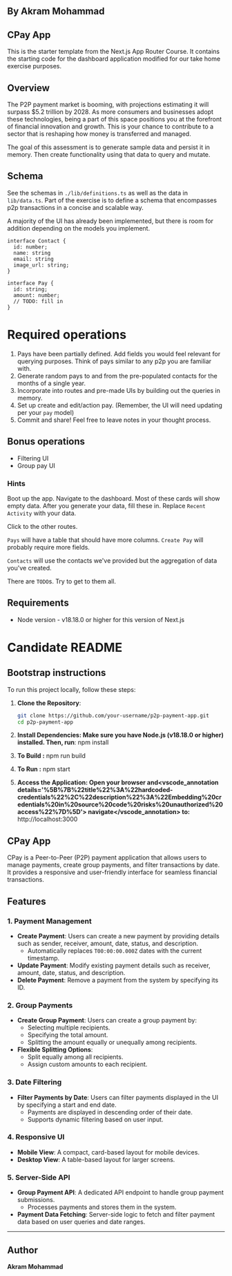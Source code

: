 ## By Akram Mohammad


## CPay App

This is the starter template from the Next.js App Router Course. It contains the starting code for the dashboard application modified for our take home exercise purposes.

## Overview

The P2P payment market is booming, with projections estimating it will surpass $5.2 trillion by 2028. As more consumers and businesses adopt these technologies, being a part of this space positions you at the forefront of financial innovation and growth. This is your chance to contribute to a sector that is reshaping how money is transferred and managed.

The goal of this assessment is to generate sample data and persist it in memory. Then create functionality using that data to query and mutate.

## Schema

See the schemas in `./lib/definitions.ts` as well as the data in `lib/data.ts`. Part of the exercise is to define a schema that encompasses p2p transactions in a concise and scalable way.

A majority of the UI has already been implemented, but there is room for addition depending on the models you implement.

```
interface Contact {
  id: number;
  name: string
  email: string
  image_url: string;
}

interface Pay {
  id: string;
  amount: number;
  // TODO: fill in 
}
```

# Required operations

1. Pays have been partially defined. Add fields you would feel relevant for querying purposes. Think of pays similar to any p2p you are familiar with. 
2. Generate random pays to and from the pre-populated contacts for the months of a single year. 
3. Incorporate into routes and pre-made UIs by building out the queries in memory.
4. Set up create and edit/action pay. (Remember, the UI will need updating per your `pay` model)
5. Commit and share! Feel free to leave notes in your thought process.

## Bonus operations

- Filtering UI
- Group pay UI

### Hints

Boot up the app. Navigate to the dashboard. Most of these cards will show empty data. 
After you generate your data, fill these in. Replace `Recent Activity` with your data.

Click to the other routes. 

`Pays` will have a table that should have more columns. `Create Pay` will probably require more fields.

`Contacts` will use the contacts we've provided but the aggregation of data you've created. 

There are `TODO`s. Try to get to them all.

## Requirements

- Node version - v18.18.0 or higher for this version of Next.js

# Candidate README
## Bootstrap instructions
To run this project locally, follow these steps:

1. **Clone the Repository**:
   ```bash
   git clone https://github.com/your-username/p2p-payment-app.git
   cd p2p-payment-app
2. **Install Dependencies: Make sure you have Node.js (v18.18.0 or higher) installed. Then, run**:
npm install

4. **To Build :**
npm run build

5. **To Run :**
npm start

6. **Access the Application: Open your browser and<vscode_annotation details='%5B%7B%22title%22%3A%22hardcoded-credentials%22%2C%22description%22%3A%22Embedding%20credentials%20in%20source%20code%20risks%20unauthorized%20access%22%7D%5D'> navigate</vscode_annotation> to:** 
http://localhost:3000


## CPay App

CPay is a Peer-to-Peer (P2P) payment application that allows users to manage payments, create group payments, and filter transactions by date. It provides a responsive and user-friendly interface for seamless financial transactions.


## Features

### 1. **Payment Management**
- **Create Payment**: Users can create a new payment by providing details such as sender, receiver, amount, date, status, and description.
  - Automatically replaces `T00:00:00.000Z` dates with the current timestamp.
- **Update Payment**: Modify existing payment details such as receiver, amount, date, status, and description.
- **Delete Payment**: Remove a payment from the system by specifying its ID.

### 2. **Group Payments**
- **Create Group Payment**: Users can create a group payment by:
  - Selecting multiple recipients.
  - Specifying the total amount.
  - Splitting the amount equally or unequally among recipients.
- **Flexible Splitting Options**:
  - Split equally among all recipients.
  - Assign custom amounts to each recipient.

### 3. **Date Filtering**
- **Filter Payments by Date**: Users can filter payments displayed in the UI by specifying a start and end date.
  - Payments are displayed in descending order of their date.
  - Supports dynamic filtering based on user input.

### 4. **Responsive UI**
- **Mobile View**: A compact, card-based layout for mobile devices.
- **Desktop View**: A table-based layout for larger screens.

### 5. **Server-Side API**
- **Group Payment API**: A dedicated API endpoint to handle group payment submissions.
  - Processes payments and stores them in the system.
- **Payment Data Fetching**: Server-side logic to fetch and filter payment data based on user queries and date ranges.

---

## Author

**Akram Mohammad**
